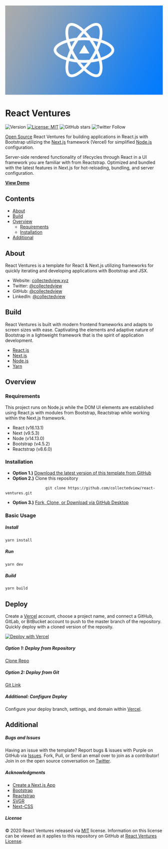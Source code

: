 

![React Ventures Banner](https://raw.githubusercontent.com/collectedview/react-ventures/master/public/brand-placeholder.png)
# React Ventures

![Version](https://img.shields.io/badge/version-0.1.0-blue.svg?cacheSeconds=2592000) [![License: MIT ](https://img.shields.io/badge/License-MIT-green.svg)](https://github.com/collectedview/react-quickstarter/blob/master/LICENSE) ![GitHub stars](https://img.shields.io/github/stars/collectedview/react-quickstarter?style=social) ![Twitter Follow](https://img.shields.io/twitter/follow/collectedview?label=Follow&style=social)

[Open Source](https://opensource.org/) React Ventures for building applications in React.js with Bootstrap utilizing the [Next.js](https://vercel.com/) framework (Vercel) for simplified [Node.js](https://nodejs.org/en/) configuration. 

Server-side rendered functionality of lifecycles through React in a UI framework you are familiar with from Reactstrap. Optimized and bundled with the latest features in Next.js for hot-reloading, bundling, and server configuration.

**[View Demo](https://react-ventures.vercel.app/)**

## Contents

* [About](#about)
* [Build](#build)
* [Overview](#overview)
  * [Requirements](#requirements)
  * [Installation](#installation)
* [Additional](#additional)

## About
React Ventures is a template for React & Next.js utilizing frameworks for quickly iterating and developing applications with Bootstrap and JSX.

* Website: [collectedview.xyz](https://collectedview.xyz)
* Twitter: [@collectedview](https://twitter.com/collectedview)
* GitHub: [@collectedview](https://github.com/collectedview)
* LinkedIn: [@collectedview](https://www.linkedin.com/in/collectedview)

## Build
React Ventures is built with modern frontend frameworks and adapts to screen sizes with ease. Captivating the elements and adaptive nature of Bootstrap in a lightweight framework that is the spirit of application development.
* [React.js](https://reactjs.org/)
* [Next.js](https://vercel.com/)
* [Node.js](https://nodejs.org/en/)
* [Yarn](https://yarnpkg.com/)

## Overview

### Requirements
This project runs on Node.js while the DOM UI elements are established using React.js with modules from Bootstrap, Reactstrap while working within the Next.js framework.

* React (v16.13.1)
* Next (v9.5.3)
* Node (v14.13.0)
* Bootstrap (v4.5.2)
* Reactstrap (v8.6.0)

### Installation

* **Option 1.)**  [Download the latest version of this template from GitHub](https://github.com/collectedview/react-ventures/archive/master.zip)
* **Option 2.)**  Clone this repository
```
                  git clone https://github.com/collectedview/react-ventures.git
```
* **Option 3.)**  [Fork, Clone, or Download via GitHub Desktop](x-github-client://openRepo/https://github.com/collectedview/react-ventures)

### Basic Usage

##### Install

```sh
yarn install
```
##### Run
```sh
yarn dev
```
##### Build
```sh
yarn build
```

## Deploy
Create a [Vercel](https://vercel.com/) account, choose a project name, and connect a GitHub, GitLab, or BitBucket account to push to the master branch of the repository. Quickly deploy with a cloned version of the reposity.

[![Deploy with Vercel](https://vercel.com/button)](https://vercel.com/new/project?template=https://github.com/collectedview/react-ventures.git)

##### Option 1: Deploy from Repository
[Clone Repo](x-github-client://openRepo/https://github.com/collectedview/react-ventures)

##### Option 2: Deploy from Git
[Git Link](https://vercel.com/import/git)

##### Additional: Configure Deploy
Configure your deploy branch, settings, and domain within [Vercel](https://vercel.com/).

## Additional

##### Bugs and Issues

Having an issue with the template? Report bugs & issues with Purple on GitHub via [Issues](https://github.com/collectedview/react-ventures/issues). Fork, Pull, or Send an email over to join as a contributor! Join in on the open source conversation on [Twitter](https://twitter.com/collectedview).

##### Acknowledgments
* [Create a Next.js App](https://nextjs.org/learn/basics/create-nextjs-app)
* [Bootstrap](https://getbootstrap.com/)
* [Reactstrap](https://reactstrap.github.io/)
* [SVGR](https://www.npmjs.com/package/@svgr/webpack)
* [Next-CSS](https://www.npmjs.com/package/@zeit/next-css)

##### License
©  2020 React Ventures released via [MIT](https://opensource.org/licenses/MIT) license. Information on this license can be viewed as it applies to this repository on GitHub at [React Ventures License](https://github.com/collectedview/react-ventures/blob/master/LICENSE).
